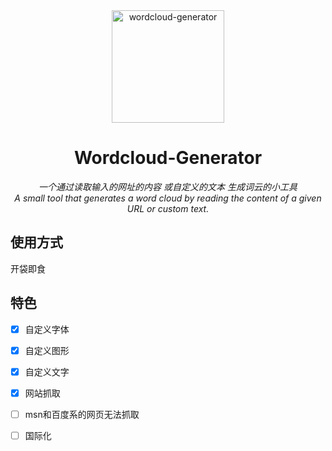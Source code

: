 <div align="center">
<a><img src="./wc.ico" width="180" height="180" alt="wordcloud-generator"></a>
</div>
<div align="center">

# Wordcloud-Generator
_一个通过读取输入的网址的内容 或自定义的文本 生成词云的小工具_  
_A small tool that generates a word cloud by reading the content of a given URL or custom text._

</div>

## 使用方式
开袋即食

## 特色
- [x] 自定义字体
- [x] 自定义图形
- [x] 自定义文字
- [x] 网站抓取
- [ ] msn和百度系的网页无法抓取
- [ ] 国际化 

